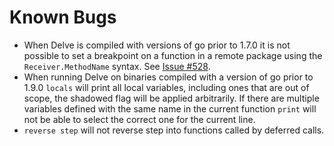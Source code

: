 # Known Bugs

- When Delve is compiled with versions of go prior to 1.7.0 it is not possible to set a breakpoint on a function in a remote package using the `Receiver.MethodName` syntax. See [Issue #528](https://github.com/emad-elsaid/delve/issues/528).
- When running Delve on binaries compiled with a version of go prior to 1.9.0 `locals` will print all local variables, including ones that are out of scope, the shadowed flag will be applied arbitrarily. If there are multiple variables defined with the same name in the current function `print` will not be able to select the correct one for the current line.
- `reverse step` will not reverse step into functions called by deferred calls.
